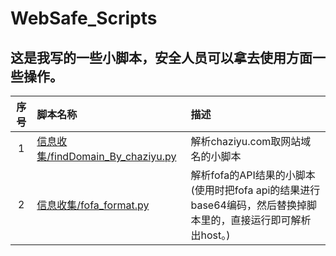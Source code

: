 # WebSafe_Scripts
## 这是我写的一些小脚本，安全人员可以拿去使用方面一些操作。
|序号|脚本名称|描述|
|:---:|:---|:---|
|1|[信息收集/findDomain_By_chaziyu.py](信息收集/findDomain_By_chaziyu.py)|解析chaziyu.com取网站域名的小脚本|
|2|[信息收集/fofa_format.py](信息收集/fofa_format.py)|解析fofa的API结果的小脚本(使用时把fofa api的结果进行base64编码，然后替换掉脚本里的，直接运行即可解析出host。)|

